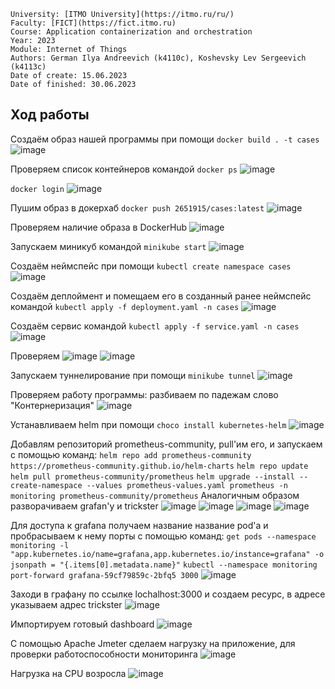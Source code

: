 ```
University: [ITMO University](https://itmo.ru/ru/)
Faculty: [FICT](https://fict.itmo.ru)
Course: Application containerization and orchestration
Year: 2023
Module: Internet of Things
Authors: German Ilya Andreevich (k4110c), Koshevsky Lev Sergeevich (k4113c)
Date of create: 15.06.2023
Date of finished: 30.06.2023
```
## Ход работы
Создаём образ нашей программы при помощи `docker build . -t cases`
![image](https://github.com/LevKoshevskii/cases/assets/116584865/34d05be3-05d7-4353-b34d-dcd370f67108)

Проверяем список контейнеров командой `docker ps`
![image](https://github.com/LevKoshevskii/cases/assets/116584865/8e31791c-815b-47e7-af99-3873f44e6499)

`docker login`
![image](https://github.com/LevKoshevskii/cases/assets/116584865/42eabd26-80ad-47f5-ad87-385fc1d2ec58)

Пушим образ в докерхаб `docker push 2651915/cases:latest`
![image](https://github.com/LevKoshevskii/cases/assets/116584865/b2f9eceb-6afd-4337-b422-ab4f4817f03d)

Проверяем наличие образа в DockerHub
![image](https://github.com/LevKoshevskii/cases/assets/116584865/e0e427a4-0689-4207-99a3-764342e7288d)

Запускаем миникуб командой `minikube start`
![image](https://github.com/LevKoshevskii/cases/assets/116584865/ac53e5e9-bb19-4e7a-b004-950b6f775209)

Создаём неймспейс при помощи `kubectl create namespace cases` 
![image](https://github.com/LevKoshevskii/cases/assets/116584865/b5d9f58f-d7cb-4693-8862-cd35d2b76505)

Создаём деплоймент и помещаем его в созданный ранее неймспейс командой `kubectl apply -f deployment.yaml -n cases`
![image](https://github.com/LevKoshevskii/cases/assets/116584865/2b90edc1-974f-485f-afa5-2332352b2cc4)

Создаём сервис командой `kubectl apply -f service.yaml -n cases`
![image](https://github.com/LevKoshevskii/cases/assets/116584865/5de37f62-2026-4489-bf3b-c376c8d11e36)

Проверяем 
![image](https://github.com/LevKoshevskii/cases/assets/116584865/28adb853-4434-4959-a9b8-9a68a4ad5b3e)
![image](https://github.com/LevKoshevskii/cases/assets/116584865/e0bcf2ca-2636-49dc-82bb-dbf8bd1ece81)

Запускаем туннелирование при помощи `minikube tunnel`
![image](https://github.com/LevKoshevskii/cases/assets/116584865/c01a4967-aa86-4b59-bbcf-e80584bca8ad)

Проверяем работу программы: разбиваем по падежам слово "Контернеризация"
![image](https://github.com/LevKoshevskii/cases/assets/116584865/71e22daf-d38d-408b-bf89-361cb6156f2f)

Устанавливаем helm при помощи `choco install kubernetes-helm`
![image](https://github.com/LevKoshevskii/cases/assets/46699832/101a34fb-4d99-4a69-88db-0356ebf4a553)

Добавлям репозиторий prometheus-community, pull'им его, и запускаем с помощью команд:
`helm repo add prometheus-community https://prometheus-community.github.io/helm-charts`
`helm repo update`
`helm pull prometheus-community/prometheus`
`helm upgrade --install --create-namespace --values prometheus-values.yaml prometheus -n monitoring prometheus-community/prometheus`
Аналогичным образом разворачиваем grafan'у и trickster
![image](https://github.com/LevKoshevskii/cases/assets/46699832/c902106d-f985-4f6e-8bcd-486265551546)
![image](https://github.com/LevKoshevskii/cases/assets/46699832/ad6ea7b0-cc8a-4967-b69c-c51d77bec6ab)
![image](https://github.com/LevKoshevskii/cases/assets/46699832/8ea58d3d-7545-4d7a-bbaf-aee1f8a9087f)
![image](https://github.com/LevKoshevskii/cases/assets/46699832/1d14b2aa-70f2-4bde-8493-ecf33853ae3e)

Для доступа к grafana получаем название название pod'a и пробрасываем к нему порты с помощью команд:
`get pods --namespace monitoring -l "app.kubernetes.io/name=grafana,app.kubernetes.io/instance=grafana" -o jsonpath = "{.items[0].metadata.name}"`
`kubectl --namespace monitoring port-forward grafana-59cf79859c-2bfq5 3000`
![image](https://github.com/LevKoshevskii/cases/assets/46699832/4983d22f-661b-48e3-85bf-e782583a1678)

Заходи в графану по ссылке lochalhost:3000 и создаем ресурс, в адресе указываем адрес trickster
![image](https://github.com/LevKoshevskii/cases/assets/46699832/fdbee351-7376-4e24-ba0a-4f1561b78bdb)

Импортируем готовый dashboard
![image](https://github.com/LevKoshevskii/cases/assets/46699832/ab4d9221-c513-41e5-b723-db0f3c4177b1)

С помощью Apache Jmeter сделаем нагрузку на приложение, для проверки работоспособности мониторинга
![image](https://github.com/LevKoshevskii/cases/assets/46699832/679a5c56-ecf1-40f6-9202-3322b289d84b)

Нагрузка на CPU возросла
![image](https://github.com/LevKoshevskii/cases/assets/46699832/28bf847f-c9eb-483a-b036-9bc05eb9ecef)
